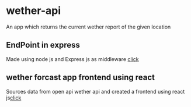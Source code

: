 # wether-api
An app which returns the current wether report of the given location
## EndPoint in express
Made using node js and Express js as middleware [click](https://wether-express.onrender.com/?loc=new%20york)
## wether forcast app frontend using react
Sources data from open api wether api and created a frontend using react js[click](https://wether-has.web.app/)
